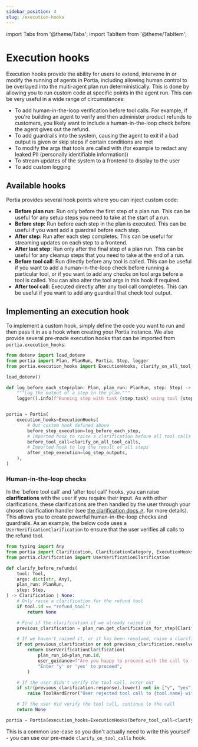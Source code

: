 ```yaml
---
sidebar_position: 4
slug: /execution-hooks
---
```


import Tabs from '@theme/Tabs';
import TabItem from '@theme/TabItem';

# Execution hooks

Execution hooks provide the ability for users to extend, intervene in or modify the running of agents in Portia, including allowing human control to be overlayed into the multi-agent plan run deterministically.
This is done by allowing you to run custom code at specific points in the agent run.
This can be very useful in a wide range of circumstances:
* To add human-in-the-loop verification before tool calls. For example, if you're building an agent to verify and then administer product refunds to customers, you likely want to include a human-in-the-loop check before the agent gives out the refund.
* To add guardrails into the system, causing the agent to exit if a bad output is given or skip steps if certain conditions are met
* To modify the args that tools are called with (for example to redact any leaked PII (personally identifiable information))
* To stream updates of the system to a frontend to display to the user
* To add custom logging

## Available hooks

Portia provides several hook points where you can inject custom code:

- **Before plan run**: Run only before the first step of a plan run. This can be useful for any setup steps you need to take at the start of a run.
- **Before step**: Run before each step in the plan is executed. This can be useful if you want add a guardrail before each step.
- **After step**: Run after each step completes. This can be useful for streaming updates on each step to a frontend.
- **After last step**: Run only after the final step of a plan run. This can be useful for any cleanup steps that you need to take at the end of a run.
- **Before tool call**: Run directly before any tool is called. This can be useful if you want to add a human-in-the-loop check before running a particular tool, or if you want to add any checks on tool args before a tool is called. You can also alter the tool args in this hook if required.
- **After tool call**: Executed directly after any tool call completes. This can be useful if you want to add any guardrail that check tool output.

## Implementing an execution hook

To implement a custom hook, simply define the code you want to run and then pass it in as a hook when creating your Portia instance.
We also provide several pre-made execution hooks that can be imported from `portia.execution_hooks`:

```python
from dotenv import load_dotenv
from portia import Plan, PlanRun, Portia, Step, logger
from portia.execution_hooks import ExecutionHooks, clarify_on_all_tool_calls, log_step_outputs

load_dotenv()

def log_before_each_step(plan: Plan, plan_run: PlanRun, step: Step) -> None:  # noqa: ARG001
    """Log the output of a step in the plan."""
    logger().info(f"Running step with task {step.task} using tool {step.tool_id}")


portia = Portia(
    execution_hooks=ExecutionHooks(
        # Out custom hook defined above
        before_step_execution=log_before_each_step,
        # Imported hook to raise a clarification before all tool calls
        before_tool_call=clarify_on_all_tool_calls,
        # Imported hook to log the result of all steps
        after_step_execution=log_step_outputs,
    ),
)
```

### Human-in-the-loop checks

In the 'before tool call' and 'after tool call' hooks, you can raise **clarifications** with the user if you require their input.
As with other clarifications, these clarifications are then handled by the user through your chosen clarification handler (see <a href="/understand-clarifications" target="_blank">the clarification docs ↗</a>. for more details).
This allows you to create powerful human-in-the-loop checks and guardrails.
As an example, the below code uses a `UserVerificationClarification` to ensure that the user verifies all calls to the refund tool.

```python
from typing import Any
from portia import Clarification, ClarificationCategory, ExecutionHooks, PlanRun, Portia, Step, Tool, ToolHardError
from portia.clarification import UserVerificationClarification

def clarify_before_refunds(
    tool: Tool,
    args: dict[str, Any],
    plan_run: PlanRun,
    step: Step,
) -> Clarification | None:
    # Only raise a clarification for the refund tool
    if tool.id == "refund_tool":
        return None

    # Find if the clarification if we already raised it
    previous_clarification = plan_run.get_clarification_for_step(ClarificationCategory.USER_VERIFICATION)

    # If we haven't raised it, or it has been resolved, raise a clarification
    if not previous_clarification or not previous_clarification.resolved:
        return UserVerificationClarification(
            plan_run_id=plan_run.id,
            user_guidance=f"Are you happy to proceed with the call to {tool.name} with args {args}? "
            "Enter 'y' or 'yes' to proceed",
        )

    # If the user didn't verify the tool call, error out
    if str(previous_clarification.response).lower() not in ["y", "yes"]:
        raise ToolHardError("User rejected tool call to {tool.name} with args {args}")

    # If the user did verify the tool call, continue to the call
    return None

portia = Portia(execution_hooks=ExecutionHooks(before_tool_call=clarify_before_refunds))
```

This is a common use-case so you don't actually need to write this yourself - you can use our pre-made `clarify_on_tool_calls` hook.
